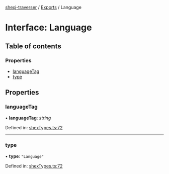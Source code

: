 [shexj-traverser](../README.md) / [Exports](../modules.md) / Language

# Interface: Language

## Table of contents

### Properties

- [languageTag](language.md#languagetag)
- [type](language.md#type)

## Properties

### languageTag

• **languageTag**: *string*

Defined in: [shexTypes.ts:72](https://github.com/o-development/shexj-traverser/blob/6850f6c/lib/shexTypes.ts#L72)

___

### type

• **type**: ``"Language"``

Defined in: [shexTypes.ts:72](https://github.com/o-development/shexj-traverser/blob/6850f6c/lib/shexTypes.ts#L72)
